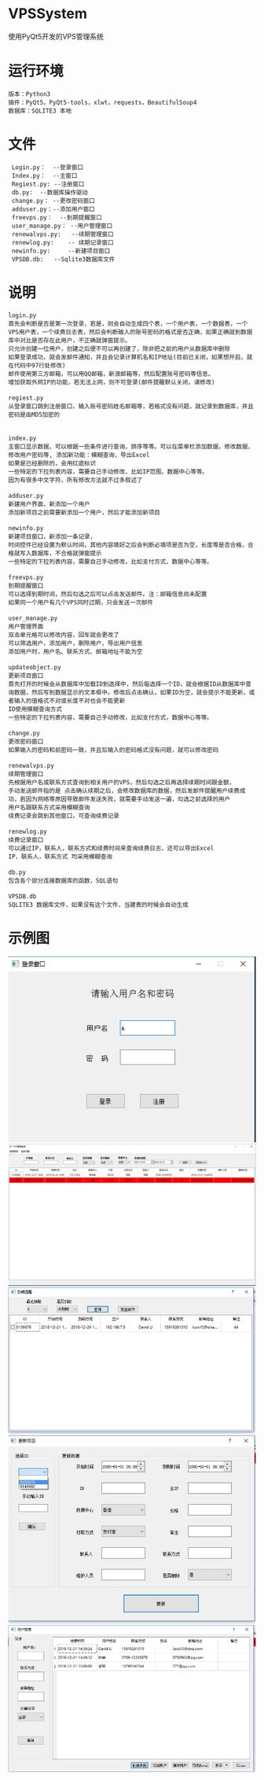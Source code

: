 # VPSSystem
使用PyQt5开发的VPS管理系统

# 运行环境
	版本：Python3
	插件：PyQt5，PyQt5-tools，xlwt，requests，BeautifulSoup4
	数据库：SQLITE3 本地

        

# 文件
     Login.py：  --登录窗口
     Index.py：  --主窗口
     Regiest.py: --注册窗口
     db.py:	 --数据库操作驱动
     change.py： --更改密码窗口
     adduser.py：--添加用户窗口
     freevps.py：  --到期提醒窗口
     user_manage.py： --用户管理窗口
     renewalvps.py:   --续期管理窗口
     renewlog.py:    -- 续期记录窗口
     newinfo.py:     --新建项目窗口
     VPSDB.db:	 --Sqlite3数据库文件

# 说明
	login.py
	首先会判断是否是第一次登录，若是，则会自动生成四个表，一个用户表，一个数据表，一个VPS用户表，一个续费日志表，然后会判断输入的账号密码的格式是否正确，如果正确就到数据库中对比是否存在此用户，不正确就弹窗提示。
	只允许创建一位用户，创建之后便不可以再创建了，除非把之前的用户从数据库中删除
	如果登录成功，就会发邮件通知，并且会记录计算机名和IP地址(目前已关闭，如果想开启，就在代码中97行处修改)
	邮件使用第三方邮箱，可以用QQ邮箱，新浪邮箱等，然后配置账号密码等信息。
	增加获取外网IP的功能，若无法上网，则不可登录(邮件提醒默认关闭，请修改)
	
	regiest.py
	从登录窗口跳到注册窗口，输入账号密码姓名邮箱等，若格式没有问题，就记录到数据库，并且密码是由MD5加密的
	

	index.py
	主窗口显示数据，可以根据一些条件进行查询，排序等等。可以在菜单栏添加数据，修改数据，修改用户密码等, 添加新功能：模糊查询，导出Excel
	如果是已经删除的，会用红底标识
	一些特定的下拉列表内容，需要自己手动修改，比如IP范围，数据中心等等。
	因为有很多中文字符，所有修改方法就不过多叙述了
	
	adduser.py
	新建用户界面，新添加一个用户
	添加新项目之前需要新添加一个用户，然后才能添加新项目
	
	newinfo.py
	新建项目窗口，新添加一条记录，
	时间控件已经设置为默认时间，其他内容填好之后会判断必填项是否为空，长度等是否合格，合格就写入数据库，不合格就弹窗提示
	一些特定的下拉列表内容，需要自己手动修改，比如支付方式，数据中心等等。
	
	freevps.py
	到期提醒窗口
	可以选择到期时间，然后勾选之后可以点击发送邮件。注：邮箱信息尚未配置
	如果同一个用户有几个VPS同时过期，只会发送一次邮件

	user_manage.py
	用户管理界面
	双击单元格可以修改内容，回车就会更改了
	可以筛选用户，添加用户，删除用户，导出用户信息
	添加用户时，用户名、联系方式、邮箱地址不能为空
	
	updateobject.py
	更新项目窗口
	首先打开的时候会从数据库中加载ID到选择中，然后每选择一个ID，就会根据ID从数据库中查询数据，然后写到数据显示的文本框中。修改后点击确认，如果ID为空，就会提示不能更新，或者输入的值格式不对或长度不对也会不能更新
	ID使用模糊查询方式
	一些特定的下拉列表内容，需要自己手动修改，比如支付方式，数据中心等等。
	
	change.py
	更改密码窗口
	如果输入的密码和前密码一致，并且后输入的密码格式没有问题，就可以修改密码

	renewalvps.py
	续期管理窗口
	先根据用户名或联系方式查询到相关用户的VPS，然后勾选之后再选择续期时间跟金额，
   	手动发送邮件指的是 点击确认续期之后，会修改数据库的数据，然后发邮件提醒用户续费成功，若因为网络等原因导致邮件发送失败，就需要手动发送一遍，勾选之前选择的用户
	用户名跟联系方式采用模糊查询
	续费记录会跳到其他窗口，可查询续费记录
	
	renewlog.py
	续费记录窗口
	可以通过IP，联系人，联系方式和续费时间来查询续费日志，还可以导出Excel
	IP，联系人，联系方式 均采用模糊查询
	
	db.py
	包含各个部分连接数据库的函数，SQL语句

	VPSDB.db
	SQLITE3 数据库文件，如果没有这个文件，当建表的时候会自动生成


# 示例图

![Image text](https://github.com/Chauncylcx/VPSSystem/blob/master/picture/login.png)
![Image text](https://github.com/Chauncylcx/VPSSystem/blob/master/picture/index.png)
![Image text](https://github.com/Chauncylcx/VPSSystem/blob/master/picture/remerb.png)
![Image text](https://github.com/Chauncylcx/VPSSystem/blob/master/picture/update.png)
![Image text](https://github.com/Chauncylcx/VPSSystem/blob/master/picture/usermanage.png)
      
